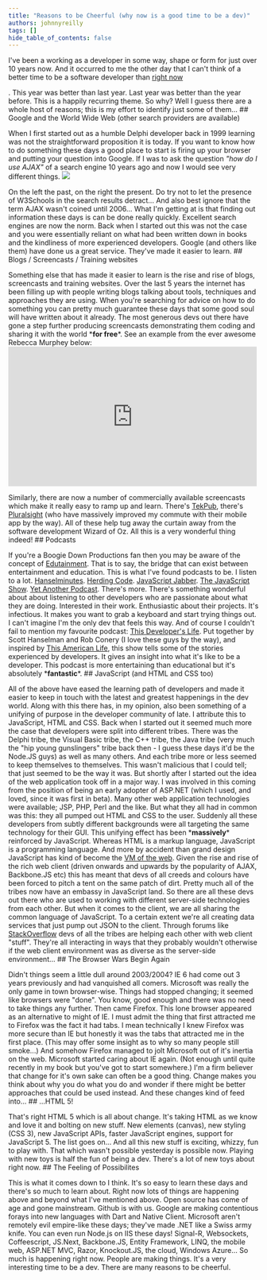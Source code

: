 ```yaml
---
title: "Reasons to be Cheerful (why now is a good time to be a dev)"
authors: johnnyreilly
tags: []
hide_table_of_contents: false
---
```

I've been a working as a developer in some way, shape or form for just over 10 years now. And it occurred to me the other day that I can't think of a better time to be a software developer than <u>right now</u>

. This year was better than last year. Last year was better than the year before. This is a happily recurring theme. So why? Well I guess there are a whole host of reasons; this is my effort to identify just some of them... ## Google and the World Wide Web (other search providers are available)

When I first started out as a humble Delphi developer back in 1999 learning was not the straightforward proposition it is today. If you want to know how to do something these days a good place to start is firing up your browser and putting your question into Google. If I was to ask the question *"how do I use AJAX"* of a search engine 10 years ago and now I would see very different things. ![](../static/blog/2012-06-04-reasons-to-be-cheerful-why-now-is-good/AJAX%2Bbleach.jpg)

On the left the past, on the right the present. Do try not to let the presence of W3Schools in the search results detract... And also best ignore that the term AJAX wasn't coined until 2006... What I'm getting at is that finding out information these days is can be done really quickly. Excellent search engines are now the norm. Back when I started out this was not the case and you were essentially reliant on what had been written down in books and the kindliness of more experienced developers. Google (and others like them) have done us a great service. They've made it easier to learn. ## Blogs / Screencasts / Training websites

Something else that has made it easier to learn is the rise and rise of blogs, screencasts and training websites. Over the last 5 years the internet has been filling up with people writing blogs talking about tools, techniques and approaches they are using. When you're searching for advice on how to do something you can pretty much guarantee these days that some good soul will have written about it already. The most generous devs out there have gone a step further producing screencasts demonstrating them coding and sharing it with the world \***for free**\*. See an example from the ever awesome Rebecca Murphey below: <iframe src="http://player.vimeo.com/video/20457625" width="500" height="281" frameBorder="0" webkitallowFullScreen="" mozallowFullScreen="" allowFullScreen=""></iframe>

 Similarly, there are now a number of commercially available screencasts which make it really easy to ramp up and learn. There's [TekPub](http://tekpub.com/), there's [Pluralsight](http://www.pluralsight-training.net) (who have massively improved my commute with their mobile app by the way). All of these help tug away the curtain away from the software development Wizard of Oz. All this is a very wonderful thing indeed! ## Podcasts

If you're a Boogie Down Productions fan then you may be aware of the concept of [Edutainment](http://en.wikipedia.org/wiki/Edutainment_(album)). That is to say, the bridge that can exist between entertainment and education. This is what I've found podcasts to be. I listen to a lot. [Hanselminutes](http://www.hanselminutes.com/). [Herding Code](http://herdingcode.com/). [JavaScript Jabber](http://javascriptjabber.com/). [The JavaScript Show](http://javascriptshow.com/). [Yet Another Podcast](http://jesseliberty.com/podcast/). There's more. There's something wonderful about about listening to other developers who are passionate about what they are doing. Interested in their work. Enthusiastic about their projects. It's infectious. It makes you want to grab a keyboard and start trying things out. I can't imagine I'm the only dev that feels this way. And of course I couldn't fail to mention my favourite podcast: [This Developer's Life](http://www.thisdeveloperslife.com/). Put together by Scott Hanselman and Rob Conery (I love these guys by the way), and inspired by [This American Life](http://www.thisamericanlife.org/), this show tells some of the stories experienced by developers. It gives an insight into what it's like to be a developer. This podcast is more entertaining than educational but it's absolutely \***fantastic**\*. ## JavaScript (and HTML and CSS too)

All of the above have eased the learning path of developers and made it easier to keep in touch with the latest and greatest happenings in the dev world. Along with this there has, in my opinion, also been something of a unifying of purpose in the developer community of late. I attribute this to JavaScript, HTML and CSS. Back when I started out it seemed much more the case that developers were split into different tribes. There was the Delphi tribe, the Visual Basic tribe, the C++ tribe, the Java tribe (very much the "hip young gunslingers" tribe back then - I guess these days it'd be the Node.JS guys) as well as many others. And each tribe more or less seemed to keep themselves to themselves. This wasn't malicious that I could tell; that just seemed to be the way it was. But shortly after I started out the idea of the web application took off in a major way. I was involved in this coming from the position of being an early adopter of ASP.NET (which I used, and loved, since it was first in beta). Many other web application technologies were available; JSP, PHP, Perl and the like. But what they all had in common was this: they all pumped out HTML and CSS to the user. Suddenly all these developers from subtly different backgrounds were all targeting the same technology for their GUI. This unifying effect has been \***massively**\* reinforced by JavaScript. Whereas HTML is a markup language, JavaScript is a programming language. And more by accident than grand design JavaScript has kind of become the [VM of the web](http://www.hanselman.com/blog/JavaScriptIsAssemblyLanguageForTheWebPart2MadnessOrJustInsanity.aspx). Given the rise and rise of the rich web client (driven onwards and upwards by the popularity of AJAX, Backbone.JS etc) this has meant that devs of all creeds and colours have been forced to pitch a tent on the same patch of dirt. Pretty much all of the tribes now have an embassy in JavaScript land. So there are all these devs out there who are used to working with different server-side technologies from each other. But when it comes to the client, we are all sharing the common language of JavaScript. To a certain extent we're all creating data services that just pump out JSON to the client. Through forums like [StackOverflow](http://stackoverflow.com/) devs of all the tribes are helping each other with web client "stuff". They're all interacting in ways that they probably wouldn't otherwise if the web client environment was as diverse as the server-side environment... ## The Browser Wars Begin Again

Didn't things seem a little dull around 2003/2004? IE 6 had come out 3 years previously and had vanquished all comers. Microsoft was really the only game in town browser-wise. Things had stopped changing; it seemed like browsers were "done". You know, good enough and there was no need to take things any further. Then came Firefox. This lone browser appeared as an alternative to might of IE. I must admit the thing that first attracted me to Firefox was the fact it had tabs. I mean technically I knew Firefox was more secure than IE but honestly it was the tabs that attracted me in the first place. (This may offer some insight as to why so many people still smoke...) And somehow Firefox managed to jolt Microsoft out of it's inertia on the web. Microsoft started caring about IE again. (Not enough until quite recently in my book but you've got to start somewhere.) I'm a firm believer that change for it's own sake can often be a good thing. Change makes you think about why you do what you do and wonder if there might be better approaches that could be used instead. And these changes kind of feed into... ## ...HTML 5!

That's right HTML 5 which is all about change. It's taking HTML as we know and love it and bolting on new stuff. New elements (canvas), new styling (CSS 3), new JavaScript APIs, faster JavaScript engines, support for JavaScript 5. The list goes on... And all this new stuff is exciting, whizzy, fun to play with. That which wasn't possible yesterday is possible now. Playing with new toys is half the fun of being a dev. There's a lot of new toys about right now. ## The Feeling of Possibilites

This is what it comes down to I think. It's so easy to learn these days and there's so much to learn about. Right now lots of things are happening above and beyond what I've mentioned above. Open source has come of age and gone mainstream. Github is with us. Google are making contentious forays into new languages with Dart and Native Client. Microsoft aren't remotely evil empire-like these days; they've made .NET like a Swiss army knife. You can even run Node.js on IIS these days! Signal-R, Websockets, Coffeescript, JS.Next, Backbone.JS, Entity Framework, LINQ, the mobile web, ASP.NET MVC, Razor, Knockout.JS, the cloud, Windows Azure... So much is happening right now. People are making things. It's a very interesting time to be a dev. There are many reasons to be cheerful.
